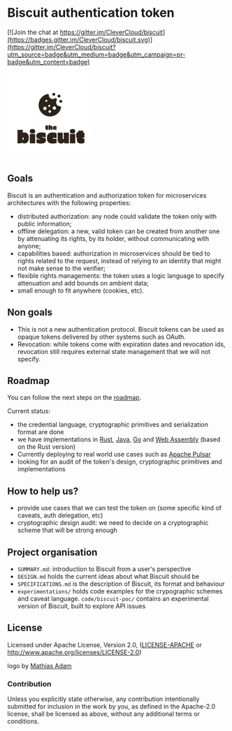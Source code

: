# Biscuit authentication token

[![Join the chat at https://gitter.im/CleverCloud/biscuit](https://badges.gitter.im/CleverCloud/biscuit.svg)](https://gitter.im/CleverCloud/biscuit?utm_source=badge&utm_medium=badge&utm_campaign=pr-badge&utm_content=badge)

<img src="https://raw.githubusercontent.com/CleverCloud/biscuit/master/assets/brown.png" width="200">

## Goals

Biscuit is an authentication and authorization token for microservices
architectures with the following properties:

- distributed authorization: any node could validate the token only with public
  information;
- offline delegation: a new, valid token can be created from another one by
  attenuating its rights, by its holder, without communicating with anyone;
- capabilities based: authorization in microservices should be tied to rights
  related to the request, instead of relying to an identity that might not make
  sense to the verifier;
- flexible rights managements: the token uses a logic language to specify attenuation
  and add bounds on ambient data;
- small enough to fit anywhere (cookies, etc).

## Non goals
- This is not a new authentication protocol. Biscuit tokens can be used as
  opaque tokens delivered by other systems such as OAuth.
- Revocation: while tokens come with expiration dates and revocation ids,
  revocation still requires external state management that we will not specify.

## Roadmap

You can follow the next steps on the [roadmap](https://github.com/CleverCloud/biscuit/issues/12).

Current status:
- the credential language, cryptographic primitives and serialization format are done
- we have implementations in [Rust](https://github.com/clevercloud/biscuit-rust), [Java](https://github.com/clevercloud/biscuit-java), [Go](https://github.com/flynn/biscuit-go) and [Web Assembly](https://github.com/clevercloud/biscuit-wasm) (based on the Rust version)
- Currently deploying to real world use cases such as [Apache Pulsar](https://github.com/clevercloud/biscuit-pulsar)
- looking for an audit of the token's design, cryptographic primitives and implementations

## How to help us?

- provide use cases that we can test the token on (some specific kind of caveats, auth delegation, etc)
- cryptographic design audit: we need to decide on a cryptographic scheme that will be strong enough

## Project organisation

- `SUMMARY.md`: introduction to Biscuit from a user's perspective
- `DESIGN.md` holds the current ideas about what Biscuit should be
- `SPECIFICATIONS.md` is the description of Biscuit, its format and behaviour
- `experimentations/` holds code examples for the crypographic schemes and caveat language. `code/biscuit-poc/` contains an experimental version of Biscuit, built to explore API issues

## License

Licensed under Apache License, Version 2.0, ([LICENSE-APACHE](LICENSE-APACHE) or http://www.apache.org/licenses/LICENSE-2.0)

logo by [Mathias Adam](http://www.madgraphism.com/)

### Contribution

Unless you explicitly state otherwise, any contribution intentionally
submitted for inclusion in the work by you, as defined in the Apache-2.0
license, shall be licensed as above, without any additional terms or
conditions.
